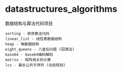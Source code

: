 # datastructures_algorithms
数据结构与算法代码项目

    sorting - 排序算法代码
    linear_list - 线性表数据结构
    heap - 堆数据结构
    eight_queens - 八皇后问题 (回溯法)
    base64 - base64编码解码
    matrix - 矩阵相关的计算
    lcs - 最长公共子序列 (动态规划)
